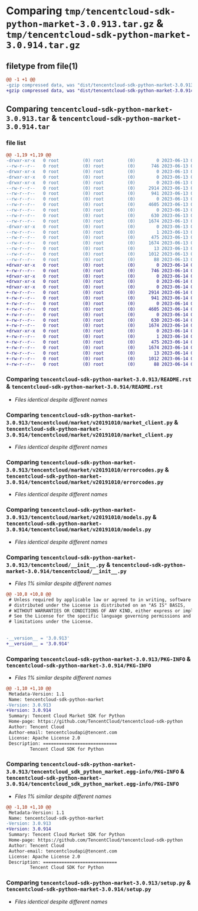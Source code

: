 # Comparing `tmp/tencentcloud-sdk-python-market-3.0.913.tar.gz` & `tmp/tencentcloud-sdk-python-market-3.0.914.tar.gz`

## filetype from file(1)

```diff
@@ -1 +1 @@
-gzip compressed data, was "dist/tencentcloud-sdk-python-market-3.0.913.tar", last modified: Tue Jun 13 02:14:45 2023, max compression
+gzip compressed data, was "dist/tencentcloud-sdk-python-market-3.0.914.tar", last modified: Wed Jun 14 00:29:52 2023, max compression
```

## Comparing `tencentcloud-sdk-python-market-3.0.913.tar` & `tencentcloud-sdk-python-market-3.0.914.tar`

### file list

```diff
@@ -1,19 +1,19 @@
-drwxr-xr-x   0 root         (0) root         (0)        0 2023-06-13 02:14:45.000000 tencentcloud-sdk-python-market-3.0.913/
--rw-r--r--   0 root         (0) root         (0)      746 2023-06-13 02:14:45.000000 tencentcloud-sdk-python-market-3.0.913/README.rst
-drwxr-xr-x   0 root         (0) root         (0)        0 2023-06-13 02:14:45.000000 tencentcloud-sdk-python-market-3.0.913/tencentcloud/
-drwxr-xr-x   0 root         (0) root         (0)        0 2023-06-13 02:14:45.000000 tencentcloud-sdk-python-market-3.0.913/tencentcloud/market/
-drwxr-xr-x   0 root         (0) root         (0)        0 2023-06-13 02:14:45.000000 tencentcloud-sdk-python-market-3.0.913/tencentcloud/market/v20191010/
--rw-r--r--   0 root         (0) root         (0)     2914 2023-06-13 02:14:45.000000 tencentcloud-sdk-python-market-3.0.913/tencentcloud/market/v20191010/market_client.py
--rw-r--r--   0 root         (0) root         (0)      941 2023-06-13 02:14:45.000000 tencentcloud-sdk-python-market-3.0.913/tencentcloud/market/v20191010/errorcodes.py
--rw-r--r--   0 root         (0) root         (0)        0 2023-06-13 02:14:45.000000 tencentcloud-sdk-python-market-3.0.913/tencentcloud/market/v20191010/__init__.py
--rw-r--r--   0 root         (0) root         (0)     4605 2023-06-13 02:14:45.000000 tencentcloud-sdk-python-market-3.0.913/tencentcloud/market/v20191010/models.py
--rw-r--r--   0 root         (0) root         (0)        0 2023-06-13 02:14:45.000000 tencentcloud-sdk-python-market-3.0.913/tencentcloud/market/__init__.py
--rw-r--r--   0 root         (0) root         (0)      630 2023-06-13 02:14:45.000000 tencentcloud-sdk-python-market-3.0.913/tencentcloud/__init__.py
--rw-r--r--   0 root         (0) root         (0)     1674 2023-06-13 02:14:45.000000 tencentcloud-sdk-python-market-3.0.913/PKG-INFO
-drwxr-xr-x   0 root         (0) root         (0)        0 2023-06-13 02:14:45.000000 tencentcloud-sdk-python-market-3.0.913/tencentcloud_sdk_python_market.egg-info/
--rw-r--r--   0 root         (0) root         (0)        1 2023-06-13 02:14:45.000000 tencentcloud-sdk-python-market-3.0.913/tencentcloud_sdk_python_market.egg-info/dependency_links.txt
--rw-r--r--   0 root         (0) root         (0)      475 2023-06-13 02:14:45.000000 tencentcloud-sdk-python-market-3.0.913/tencentcloud_sdk_python_market.egg-info/SOURCES.txt
--rw-r--r--   0 root         (0) root         (0)     1674 2023-06-13 02:14:45.000000 tencentcloud-sdk-python-market-3.0.913/tencentcloud_sdk_python_market.egg-info/PKG-INFO
--rw-r--r--   0 root         (0) root         (0)       13 2023-06-13 02:14:45.000000 tencentcloud-sdk-python-market-3.0.913/tencentcloud_sdk_python_market.egg-info/top_level.txt
--rw-r--r--   0 root         (0) root         (0)     1012 2023-06-13 02:14:45.000000 tencentcloud-sdk-python-market-3.0.913/setup.py
--rw-r--r--   0 root         (0) root         (0)       88 2023-06-13 02:14:45.000000 tencentcloud-sdk-python-market-3.0.913/setup.cfg
+drwxr-xr-x   0 root         (0) root         (0)        0 2023-06-14 00:29:52.000000 tencentcloud-sdk-python-market-3.0.914/
+-rw-r--r--   0 root         (0) root         (0)      746 2023-06-14 00:29:52.000000 tencentcloud-sdk-python-market-3.0.914/README.rst
+drwxr-xr-x   0 root         (0) root         (0)        0 2023-06-14 00:29:52.000000 tencentcloud-sdk-python-market-3.0.914/tencentcloud/
+drwxr-xr-x   0 root         (0) root         (0)        0 2023-06-14 00:29:52.000000 tencentcloud-sdk-python-market-3.0.914/tencentcloud/market/
+drwxr-xr-x   0 root         (0) root         (0)        0 2023-06-14 00:29:52.000000 tencentcloud-sdk-python-market-3.0.914/tencentcloud/market/v20191010/
+-rw-r--r--   0 root         (0) root         (0)     2914 2023-06-14 00:29:52.000000 tencentcloud-sdk-python-market-3.0.914/tencentcloud/market/v20191010/market_client.py
+-rw-r--r--   0 root         (0) root         (0)      941 2023-06-14 00:29:52.000000 tencentcloud-sdk-python-market-3.0.914/tencentcloud/market/v20191010/errorcodes.py
+-rw-r--r--   0 root         (0) root         (0)        0 2023-06-14 00:29:52.000000 tencentcloud-sdk-python-market-3.0.914/tencentcloud/market/v20191010/__init__.py
+-rw-r--r--   0 root         (0) root         (0)     4605 2023-06-14 00:29:52.000000 tencentcloud-sdk-python-market-3.0.914/tencentcloud/market/v20191010/models.py
+-rw-r--r--   0 root         (0) root         (0)        0 2023-06-14 00:29:52.000000 tencentcloud-sdk-python-market-3.0.914/tencentcloud/market/__init__.py
+-rw-r--r--   0 root         (0) root         (0)      630 2023-06-14 00:29:52.000000 tencentcloud-sdk-python-market-3.0.914/tencentcloud/__init__.py
+-rw-r--r--   0 root         (0) root         (0)     1674 2023-06-14 00:29:52.000000 tencentcloud-sdk-python-market-3.0.914/PKG-INFO
+drwxr-xr-x   0 root         (0) root         (0)        0 2023-06-14 00:29:52.000000 tencentcloud-sdk-python-market-3.0.914/tencentcloud_sdk_python_market.egg-info/
+-rw-r--r--   0 root         (0) root         (0)        1 2023-06-14 00:29:52.000000 tencentcloud-sdk-python-market-3.0.914/tencentcloud_sdk_python_market.egg-info/dependency_links.txt
+-rw-r--r--   0 root         (0) root         (0)      475 2023-06-14 00:29:52.000000 tencentcloud-sdk-python-market-3.0.914/tencentcloud_sdk_python_market.egg-info/SOURCES.txt
+-rw-r--r--   0 root         (0) root         (0)     1674 2023-06-14 00:29:52.000000 tencentcloud-sdk-python-market-3.0.914/tencentcloud_sdk_python_market.egg-info/PKG-INFO
+-rw-r--r--   0 root         (0) root         (0)       13 2023-06-14 00:29:52.000000 tencentcloud-sdk-python-market-3.0.914/tencentcloud_sdk_python_market.egg-info/top_level.txt
+-rw-r--r--   0 root         (0) root         (0)     1012 2023-06-14 00:29:52.000000 tencentcloud-sdk-python-market-3.0.914/setup.py
+-rw-r--r--   0 root         (0) root         (0)       88 2023-06-14 00:29:52.000000 tencentcloud-sdk-python-market-3.0.914/setup.cfg
```

### Comparing `tencentcloud-sdk-python-market-3.0.913/README.rst` & `tencentcloud-sdk-python-market-3.0.914/README.rst`

 * *Files identical despite different names*

### Comparing `tencentcloud-sdk-python-market-3.0.913/tencentcloud/market/v20191010/market_client.py` & `tencentcloud-sdk-python-market-3.0.914/tencentcloud/market/v20191010/market_client.py`

 * *Files identical despite different names*

### Comparing `tencentcloud-sdk-python-market-3.0.913/tencentcloud/market/v20191010/errorcodes.py` & `tencentcloud-sdk-python-market-3.0.914/tencentcloud/market/v20191010/errorcodes.py`

 * *Files identical despite different names*

### Comparing `tencentcloud-sdk-python-market-3.0.913/tencentcloud/market/v20191010/models.py` & `tencentcloud-sdk-python-market-3.0.914/tencentcloud/market/v20191010/models.py`

 * *Files identical despite different names*

### Comparing `tencentcloud-sdk-python-market-3.0.913/tencentcloud/__init__.py` & `tencentcloud-sdk-python-market-3.0.914/tencentcloud/__init__.py`

 * *Files 1% similar despite different names*

```diff
@@ -10,8 +10,8 @@
 # Unless required by applicable law or agreed to in writing, software
 # distributed under the License is distributed on an "AS IS" BASIS,
 # WITHOUT WARRANTIES OR CONDITIONS OF ANY KIND, either express or implied.
 # See the License for the specific language governing permissions and
 # limitations under the License.
 
 
-__version__ = '3.0.913'
+__version__ = '3.0.914'
```

### Comparing `tencentcloud-sdk-python-market-3.0.913/PKG-INFO` & `tencentcloud-sdk-python-market-3.0.914/PKG-INFO`

 * *Files 1% similar despite different names*

```diff
@@ -1,10 +1,10 @@
 Metadata-Version: 1.1
 Name: tencentcloud-sdk-python-market
-Version: 3.0.913
+Version: 3.0.914
 Summary: Tencent Cloud Market SDK for Python
 Home-page: https://github.com/TencentCloud/tencentcloud-sdk-python
 Author: Tencent Cloud
 Author-email: tencentcloudapi@tencent.com
 License: Apache License 2.0
 Description: ============================
         Tencent Cloud SDK for Python
```

### Comparing `tencentcloud-sdk-python-market-3.0.913/tencentcloud_sdk_python_market.egg-info/PKG-INFO` & `tencentcloud-sdk-python-market-3.0.914/tencentcloud_sdk_python_market.egg-info/PKG-INFO`

 * *Files 1% similar despite different names*

```diff
@@ -1,10 +1,10 @@
 Metadata-Version: 1.1
 Name: tencentcloud-sdk-python-market
-Version: 3.0.913
+Version: 3.0.914
 Summary: Tencent Cloud Market SDK for Python
 Home-page: https://github.com/TencentCloud/tencentcloud-sdk-python
 Author: Tencent Cloud
 Author-email: tencentcloudapi@tencent.com
 License: Apache License 2.0
 Description: ============================
         Tencent Cloud SDK for Python
```

### Comparing `tencentcloud-sdk-python-market-3.0.913/setup.py` & `tencentcloud-sdk-python-market-3.0.914/setup.py`

 * *Files identical despite different names*

